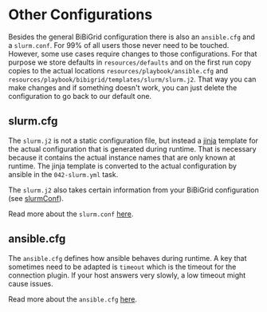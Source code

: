 # Other Configurations
Besides the general BiBiGrid configuration there is also an `ansible.cfg` and a `slurm.conf`.
For 99% of all users those never need to be touched. However, some use cases require changes to those configurations.
For that purpose we store defaults in `resources/defaults` and on the first run copy copies to the actual locations
`resources/playbook/ansible.cfg` and `resources/playbook/bibigrid/templates/slurm/slurm.j2`.
That way you can make changes and if something doesn't work, you can just delete the configuration to go back to our
default one.

## slurm.cfg
The `slurm.j2` is not a static configuration file, but instead a [jinja](https://jinja.palletsprojects.com/en/3.1.x/) template for the actual configuration that is
generated during runtime. That is necessary because it contains the actual instance names that are only known at runtime.
The jinja template is converted to the actual configuration by ansible in the `042-slurm.yml` task.

The `slurm.j2` also takes certain information from your BiBiGrid configuration (see [slurmConf](configuration.md#slurmconf-optional)).

Read more about the `slurm.conf` [here](https://slurm.schedmd.com/slurm.conf.html). 

## ansible.cfg
The `ansible.cfg` defines how ansible behaves during runtime. A key that sometimes need to be adapted is `timeout` which
is the timeout for the connection plugin. If your host answers very slowly, a low timeout might cause issues.

Read more about the `ansible.cfg` [here](https://docs.ansible.com/ansible/latest/reference_appendices/config.html).